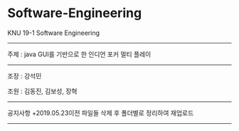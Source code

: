 # Software-Engineering
KNU 19-1 Software Engineering

***************************************************************

주제 : java GUI를 기반으로 한 인디언 포커 멀티 플레이

***************************************************************

조장 : 강석민

조원 : 김동진, 김보성, 장혁

***************************************************************
공지사항
+2019.05.23이전 파일들 삭제 후 폴더별로 정리하여 재업로드
***************************************************************
